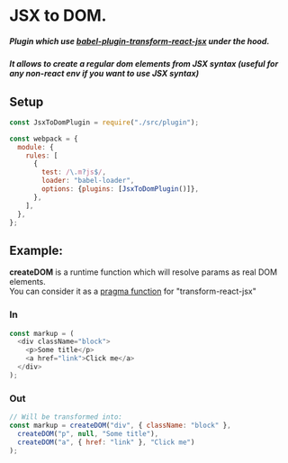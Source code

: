 # JSX to DOM.

##### Plugin which use [babel-plugin-transform-react-jsx](https://www.npmjs.com/package/babel-plugin-transform-react-jsx) under the hood.
##### It allows to create a regular dom elements from JSX syntax (useful for any non-react env if you want to use JSX syntax)

## Setup
```js
const JsxToDomPlugin = require("./src/plugin");

const webpack = {
  module: {
    rules: [
      {
        test: /\.m?js$/,
        loader: "babel-loader",
        options: {plugins: [JsxToDomPlugin()]},
      },
    ],
  },
};
```
## Example:
<b>createDOM</b> is a runtime function which will resolve params as real DOM elements. <br/>
You can consider it as a [pragma function](https://www.npmjs.com/package/babel-plugin-transform-react-jsx#pragma) for "transform-react-jsx"
### In
```js
const markup = (
  <div className="block">
    <p>Some title</p>
    <a href="link">Click me</a>
  </div>
);
```

### Out
```js
// Will be transformed into:
const markup = createDOM("div", { className: "block" },
  createDOM("p", null, "Some title"),
  createDOM("a", { href: "link" }, "Click me")
);
```
